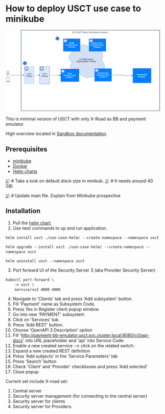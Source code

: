 # How to deploy USCT use case to minikube 

![Arhitecture](images/diy-arcitecture.drawio.png)


This is minimal version of USCT with only X-Road as BB and payment emulator.

High overview located in [Sandbox documentation](https://govstack.gitbook.io/sandbox/access-demos/diy/usct-diy-version).

## Prerequisites 

* [minikube](https://minikube.sigs.k8s.io/docs/)
* [Docker](https://www.docker.com/)
* [Helm charts](https://helm.sh/docs/topics/charts/)

[//]: # (todo)
[//]: # Take a look on default disck size in minikub.
[//]: # It needs around 40 GBi

[//]: # Update main file. Explain from Minikube prospective

## Installation 
1. Pull the [helm chart](./../use-case-helm).
2. Use next commands to up and run application.

```shell
helm install usct ./use-case-helm/ --create-namespace --namespace usct
```

```shell
helm upgrade --install usct ./use-case-helm/ --create-namespace --namespace usct
```

```shell
helm uninstall usct --namespace usct
```


3. Port forward UI of the Security Server 3 (aka Provider Security Server)

``` shell
kubectl port-forward \
    -n usct \
    service/ss3 4000 4000
```

4. Navigate to 'Clients' tab and press 'Add subsystem' button. 
5. Fill 'Payment' name as Subsystem Code. 
6. Press Yes in Register client popup window. 
7. Go into new 'PAYMENT' subsystem 
8. Click on 'Services' tub. 
9. Press 'Add REST' button. 
10. Choose 'OpenAPI 3 Description' option 
11. Fill 'http://payment-bb-emulator.usct.svc.cluster.local:8080/v3/api-docs' into URL placeholder and 'api' into Service Code. 
12. Enable a new created service --> click on the related switch. 
13. Expand a new created REST definition 
14. Press 'Add subjects' in the 'Service Parameters' tab 
15. Press 'Search' button 
16. Check 'Client' and 'Provider' checkboxes and press 'Add selected' 
17. Close popup


Current set include X-road set:

1. Central server
2. Security server management (for connecting to the central server)
3. Security server for clients
4. Security server for Providers.